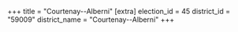 +++
title = "Courtenay--Alberni"
[extra]
election_id = 45
district_id = "59009"
district_name = "Courtenay--Alberni"
+++
